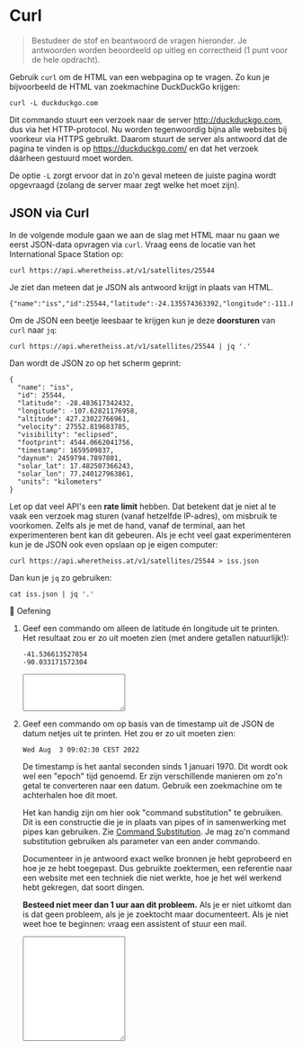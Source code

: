 # Curl

> Bestudeer de stof en beantwoord de vragen hieronder. Je antwoorden worden beoordeeld op uitleg en correctheid (1 punt voor de hele opdracht).

Gebruik `curl` om de HTML van een webpagina op te vragen. Zo kun je bijvoorbeeld de HTML van zoekmachine DuckDuckGo krijgen:

    curl -L duckduckgo.com

Dit commando stuurt een verzoek naar de server http://duckduckgo.com, dus via het HTTP-protocol. Nu worden tegenwoordig bijna alle websites bij voorkeur via HTTPS gebruikt. Daarom stuurt de server als antwoord dat de pagina te vinden is op https://duckduckgo.com/ en dat het verzoek dáárheen gestuurd moet worden.

De optie `-L` zorgt ervoor dat in zo'n geval meteen de juiste pagina wordt opgevraagd (zolang de server maar zegt welke het moet zijn).

## JSON via Curl

In de volgende module gaan we aan de slag met HTML maar nu gaan we eerst JSON-data opvragen via `curl`. Vraag eens de locatie van het International Space Station op:

    curl https://api.wheretheiss.at/v1/satellites/25544

Je ziet dan meteen dat je JSON als antwoord krijgt in plaats van HTML.

    {"name":"iss","id":25544,"latitude":-24.135574363392,"longitude":-111.86401960141,"altitude":425.37210858971,"velocity":27557.51464498,"visibility":"eclipsed","footprint":4534.693976796,"timestamp":1659509744,"daynum":2459794.7887037,"solar_lat":17.482788938462,"solar_lon":77.627649838076,"units":"kilometers"}

Om de JSON een beetje leesbaar te krijgen kun je deze **doorsturen** van `curl` naar `jq`:

    curl https://api.wheretheiss.at/v1/satellites/25544 | jq '.'

Dan wordt de JSON zo op het scherm geprint:

    {
      "name": "iss",
      "id": 25544,
      "latitude": -28.483617342432,
      "longitude": -107.62821176958,
      "altitude": 427.23022766961,
      "velocity": 27552.819683785,
      "visibility": "eclipsed",
      "footprint": 4544.0662041756,
      "timestamp": 1659509837,
      "daynum": 2459794.7897801,
      "solar_lat": 17.482507366243,
      "solar_lon": 77.240127963861,
      "units": "kilometers"
    }

Let op dat veel API's een **rate limit** hebben. Dat betekent dat je niet al te vaak een verzoek mag sturen (vanaf hetzelfde IP-adres), om misbruik te voorkomen. Zelfs als je met de hand, vanaf de terminal, aan het experimenteren bent kan dit gebeuren. Als je echt veel gaat experimenteren kun je de JSON ook even opslaan op je eigen computer:

    curl https://api.wheretheiss.at/v1/satellites/25544 > iss.json

Dan kun je `jq` zo gebruiken:

    cat iss.json | jq '.'

🌵 Oefening

1.  Geef een commando om alleen de latitude én longitude uit te printen. Het resultaat zou er zo uit moeten zien (met andere getallen natuurlijk!):

        -41.536613527854
        -90.033171572304

    <textarea name="form[q1]" rows="4" required></textarea>

1.  Geef een commando om op basis van de timestamp uit de JSON de datum netjes uit te printen. Het zou er zo uit moeten zien:

        Wed Aug  3 09:02:30 CEST 2022

    De timestamp is het aantal seconden sinds 1 januari 1970. Dit wordt ook wel een "epoch" tijd genoemd. Er zijn verschillende manieren om zo'n getal te converteren naar een datum. Gebruik een zoekmachine om te achterhalen hoe dit moet.
    
    Het kan handig zijn om hier ook "command substitution" te gebruiken. Dit is een constructie die je in plaats van pipes of in samenwerking met pipes kan gebruiken. Zie [Command Substitution](https://www.gnu.org/software/bash/manual/html_node/Command-Substitution.html). Je mag zo'n command substitution gebruiken als parameter van een ander commando.

    Documenteer in je antwoord exact welke bronnen je hebt geprobeerd en hoe je ze hebt toegepast. Dus gebruikte zoektermen, een referentie naar een website met een techniek die niet werkte, hoe je het wél werkend hebt gekregen, dat soort dingen.

    **Besteed niet meer dan 1 uur aan dit probleem.** Als je er niet uitkomt dan is dat geen probleem, als je je zoektocht maar documenteert. Als je niet weet hoe te beginnen: vraag een assistent of stuur een mail.

    <textarea name="form[q2]" rows="12" required></textarea>
